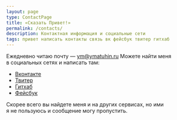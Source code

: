 ```yaml
---
layout: page
type: ContactPage
title: «Сказать Привет!»
permalink: /contacts/
description: Контактная информация и социальные сети
tags: привет написать контакты связь вк фейсбук твитер гитхаб
---
```


Ежедневно читаю почту&nbsp;&mdash; [ym@ymatuhin.ru](mailto:ym@ymatuhin.ru)
Можете найти меня в&nbsp;социальных сетях и&nbsp;написать там:

* [Вконтакте][1]
* [Твитер][3]
* [Гитхаб][4]
* [Фейсбук][2]

Скорее всего вы&nbsp;найдете меня и&nbsp;на&nbsp;других сервисах, но&nbsp;ими я&nbsp;не&nbsp;пользуюсь и&nbsp;сообщение могу пропустить.

[1]: https://vk.com/ymatuhin
[2]: https://www.facebook.com/ym.ymatuhin
[3]: https://twitter.com/ymatuhin
[4]: https://github.com/ymatuhin
